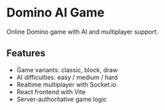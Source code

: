 # Domino AI Game

Online Domino game with AI and multiplayer support.

## Features
- Game variants: classic, block, draw
- AI difficulties: easy / medium / hard
- Realtime multiplayer with Socket.io
- React frontend with Vite
- Server-authoritative game logic
